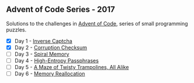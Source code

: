 ## Advent of Code Series - 2017

Solutions to the challenges in [Advent of Code](http://adventofcode.com/2017/about), series of small programming puzzles.

- [x] Day 1 - [Inverse Captcha](http://adventofcode.com/2017/day/1)
- [x] Day 2 - [Corruption Checksum](http://adventofcode.com/2017/day/2)
- [ ] Day 3 - [Spiral Memory](http://adventofcode.com/2017/day/3)
- [ ] Day 4 - [High-Entropy Passphrases](http://adventofcode.com/2017/day/4)
- [ ] Day 5 - [A Maze of Twisty Trampolines, All Alike](http://adventofcode.com/2017/day/5)
- [ ] Day 6 - [Memory Reallocation](http://adventofcode.com/2017/day/6)
